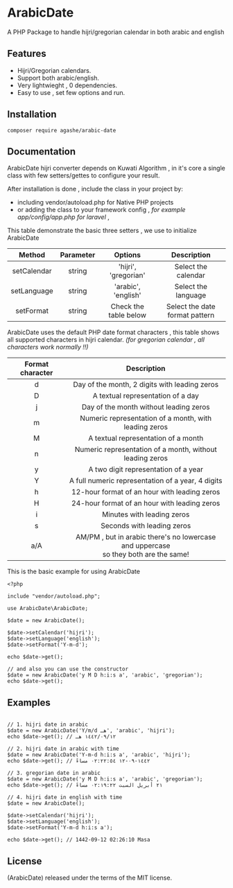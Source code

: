 # ArabicDate
A PHP Package to handle hijri/gregorian calendar in both arabic and english

## Features
- Hijri/Gregorian calendars.
- Support both arabic/english.
- Very lightwieght , 0 dependencies.
- Easy to use , set few options and run.

## Installation

``` 
composer require agashe/arabic-date
```

## Documentation

ArabicDate hijri converter depends on Kuwati Algorithm , in it's core a
single class with few setters/gettes to configure your result.

After installation is done , include the class in your project by:
* including vendor/autoload.php for Native PHP projects
* or adding the class to your framework config , *for example app/config/app.php for laravel* , 

This table demonstrate the basic three setters , we use to initialize ArabicDate

| Method | Parameter | Options | Description |
| :----: | :-------: | :-----: | :---------: |
| setCalendar | string | 'hijri', 'gregorian' | Select the calendar |
| setLanguage | string | 'arabic', 'english'  | Select the language |
| setFormat | string | Check the table below  | Select the date format pattern |


ArabicDate uses the default PHP date format characters , this table shows all
supported characters in hijri calendar. 
*(for gregorian calendar , all characters work normally !!)*

| Format character |                         Description                      |
| :--------------: | :------------------------------------------------------: |
|        d         | Day of the month, 2 digits with leading zeros            |
|        D         | A textual representation of a day                        |
|        j         | Day of the month without leading zeros                   |
|        m         | Numeric representation of a month, with leading zeros    |
|        M         | A textual representation of a month                      |
|        n         | Numeric representation of a month, without leading zeros |
|        y         | A two digit representation of a year                     |
|        Y         | A full numeric representation of a year, 4 digits        |
|        h         | 12-hour format of an hour with leading zeros             |
|        H         | 24-hour format of an hour with leading zeros             |
|        i         | Minutes with leading zeros                               |
|        s         | Seconds with leading zeros                               |
|       a/A        | AM/PM , but in arabic there's no lowercase and uppercase <br> so they both are the same! |

This is the basic example for using ArabicDate

```
<?php

include "vendor/autoload.php";

use ArabicDate\ArabicDate;

$date = new ArabicDate();

$date->setCalendar('hijri');
$date->setLanguage('english');
$date->setFormat('Y-m-d');

echo $date->get();

// and also you can use the constructor
$date = new ArabicDate('y M D h:i:s a', 'arabic', 'gregorian');
echo $date->get();

```

## Examples

```

// 1. hijri date in arabic
$date = new ArabicDate('Y/m/d هـ', 'arabic', 'hijri');
echo $date->get(); // ١٤٤٢/٠٩/١٢ هـ

// 2. hijri date in arabic with time
$date = new ArabicDate('Y-m-d h:i:s a', 'arabic', 'hijri');
echo $date->get(); // ١٤٤٢-٠٩-١٢ ٠٢:٢٢:٥٤ مساءً

// 3. gregorian date in arabic
$date = new ArabicDate('y M D h:i:s a', 'arabic', 'gregorian');
echo $date->get(); // ٢١ أبريل السبت ٠٢:١٩:٢٢ مساءً

// 4. hijri date in english with time
$date = new ArabicDate();

$date->setCalendar('hijri');
$date->setLanguage('english');
$date->setFormat('Y-m-d h:i:s a');

echo $date->get(); // 1442-09-12 02:26:10 Masa

```

## License
(ArabicDate) released under the terms of the MIT license.
